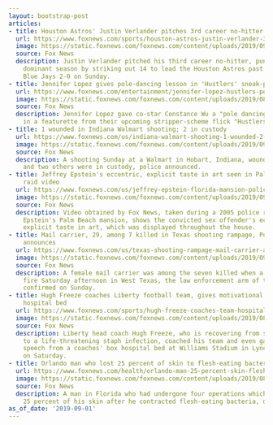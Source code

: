 ```yaml
---
layout: bootstrap-post
articles:
- title: Houston Astros' Justin Verlander pitches 3rd career no-hitter
  url: https://www.foxnews.com/sports/houston-astros-justin-verlander-3rd-career-no-hitter
  image: https://static.foxnews.com/foxnews.com/content/uploads/2019/09/Justin-Verlander.jpg
  source: Fox News
  description: Justin Verlander pitched his third career no-hitter, punctuating a
    dominant season by striking out 14 to lead the Houston Astros past the Toronto
    Blue Jays 2-0 on Sunday.
- title: Jennifer Lopez gives pole-dancing lesson in 'Hustlers' sneak-peek scene
  url: https://www.foxnews.com/entertainment/jennifer-lopez-hustlers-poledance-lesson-scene
  image: https://static.foxnews.com/foxnews.com/content/uploads/2019/08/hustlers.jpg
  source: Fox News
  description: Jennifer Lopez gave co-star Constance Wu a "pole dancing 101" class
    in a featurette from their upcoming stripper-scheme flick "Hustlers."
- title: 1 wounded in Indiana Walmart shooting; 2 in custody
  url: https://www.foxnews.com/us/indiana-walmart-shooting-1-wounded-2-custody
  image: https://static.foxnews.com/foxnews.com/content/uploads/2019/09/Hobart-Walmart.jpg
  source: Fox News
  description: A shooting Sunday at a Walmart in Hobart, Indiana, wounded one person
    and two others were in custody, police announced.
- title: Jeffrey Epstein's eccentric, explicit taste in art seen in Palm Beach mansion
    raid video
  url: https://www.foxnews.com/us/jeffrey-epstein-florida-mansion-police-video-shows-his-eccentric-and-explicit-taste-in-art
  image: https://static.foxnews.com/foxnews.com/content/uploads/2019/09/Epstein-Male-nude-art.jpg
  source: Fox News
  description: Video obtained by Fox News, taken during a 2005 police raid of Jeffrey
    Epstein's Palm Beach mansion, shows the convicted sex offender's eccentric and
    explicit taste in art, which was displayed throughout the house.
- title: Mail carrier, 29, among 7 killed in Texas shooting rampage, Postal Service
    announces
  url: https://www.foxnews.com/us/texas-shooting-rampage-mail-carrier-among-killed
  image: https://static.foxnews.com/foxnews.com/content/uploads/2019/09/stolen-mail-truck.jpg
  source: Fox News
  description: A female mail carrier was among the seven killed when a gunman opened
    fire Saturday afternoon in West Texas, the law enforcement arm of the Postal Service
    confirmed on Sunday.
- title: Hugh Freeze coaches Liberty football team, gives motivational speech from
    hospital bed
  url: https://www.foxnews.com/sports/hugh-freeze-coaches-team-hospital-bed
  image: https://static.foxnews.com/foxnews.com/content/uploads/2019/08/GettyImages-611913276.jpg
  source: Fox News
  description: Liberty head coach Hugh Freeze, who is recovering from surgery related
    to a life-threatening staph infection, coached his team and even gave a motivational
    speech from a coaches' box hospital bed at Williams Stadium in Lynchburg, Virginia
    on Saturday.
- title: Orlando man who lost 25 percent of skin to flesh-eating bacteria has died
  url: https://www.foxnews.com/health/orlando-man-25-percent-skin-flesh-eating-bacteria-dead
  image: https://static.foxnews.com/foxnews.com/content/uploads/2019/08/David-Ireland-family.jpg
  source: Fox News
  description: A man in Florida who had undergone four operations which removed about
    25 percent of his skin after he contracted flesh-eating bacteria, died last week.
as_of_date: '2019-09-01'
---
```


